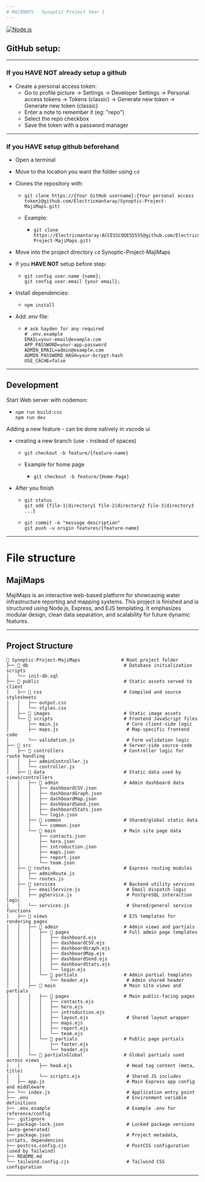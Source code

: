 ```yaml
---
# MAJIMAPS - Synoptic Project Year 1
---
```


[![Node.js](https://img.shields.io/badge/Node.js-43853D?style=for-the-badge&logo=node.js&logoColor=white)](https://nodejs.org/en)


## GitHub setup:
---
### If you **HAVE NOT** already setup a github

- Create a personal access token:
  - Go to profile picture -> Settings -> Developer Settings -> Personal access tokens -> Tokens (classic) -> Generate new token -> Generate new token (classic)
  - Enter a note to remember it (eg: "repo")
  - Select the repo checkbox
  - Save the token with a password manager

---
### If you **HAVE** setup github beforehand

- Open a terminal
- Move to the location you want the folder using `cd`
- Clones the repository with:
  - ```
    git clone https://{Your GitHub username}:{Your personal access token}@github.com/Electricmantaray/Synoptic-Project-MajiMaps.git)
    ```
  - Example:
    - ```
      git clone https://Electricmantaray:ACCESSCODE55555@github.com/Electricmantaray/Synoptic-Project-MajiMaps.git)
      ```
- Move into the project directory `cd` Synoptic-Project-MajiMaps
    
- If you **HAVE NOT** setup before step:
  - ```
    git config user.name {name};
    git config user.email {your email};
    ```
- Install dependencies:
  - ```
    npm install
    ```
- Add .env file:
  - ```
    # ask hayden for any required
    # .env.example
    EMAIL=your-email@example.com
    APP_PASSWORD=your-app-password
    ADMIN_EMAIL=admin@example.com
    ADMIN_PASSWORD_HASH=your-bcrypt-hash
    USE_CACHE=false
    ```
---   

## Development

Start Web server with nodemon:
  - ```
    npm run build:css
    npm run dev
    ```

Adding a new feature - can be done natively in vscode ui
  - creating a new branch (use - instead of spaces)
    - ```
      git checkout -b feature/{feature-name}
      ```
    - Example for home page
      - ```
        git checkout -b feature/{Home-Page}
        ```
  - After you finish
    - ```
      git status
      git add {file-1|directory1 file-2|directory2 file-3|directory3 ...}
      ```
    - ```
      git commit -m "message description"
      git push -u origin features/{feature-name}
      ```


---


# File structure

## MajiMaps

MajiMaps is an interactive web-based platform for showcasing water infrastructure reporting and mapping systems. This project is finished and is structured using Node.js, Express, and EJS templating. It emphasizes modular design, clean data separation, and scalability for future dynamic features.

---

## Project Structure

```
📁 Synoptic-Project-MajiMaps               # Root project folder
├── 📁 db                                   # Database initialization scripts
│   └── init-db.sql                         
├── 📁 public                               # Static assets served to client
│   ├── 📁 css                              # Compiled and source stylesheets
│   │   ├── output.css                      
│   │   └── styles.css                      
│   ├── 📁 images                           # Static image assets
│   └── 📁 scripts                          # Frontend JavaScript files
│       ├── main.js                         # Core client-side logic
│       ├── maps.js                         # Map-specific frontend code
│       └── validation.js                   # Form validation logic
├── 📁 src                                  # Server-side source code
│   ├── 📁 controllers                      # Controller logic for route handling
│   │   ├── adminController.js              
│   │   └── controller.js                   
│   ├── 📁 data                             # Static data used by views/controllers
│   │   ├── 📁 admin                        # Admin dashboard data
│   │   │   ├── dashboardCSV.json           
│   │   │   ├── dashboardGraph.json         
│   │   │   ├── dashboardMap.json           
│   │   │   ├── dashboardSend.json          
│   │   │   ├── dashboardStats.json         
│   │   │   └── login.json                  
│   │   ├── 📁 common                       # Shared/global static data
│   │   │   └── common.json                 
│   │   └── 📁 main                         # Main site page data
│   │       ├── contacts.json               
│   │       ├── hero.json                   
│   │       ├── introduction.json           
│   │       ├── maps.json                   
│   │       ├── report.json                 
│   │       └── team.json                   
│   ├── 📁 routes                           # Express routing modules
│   │   ├── adminRoute.js                   
│   │   └── routes.js                       
│   ├── 📁 services                         # Backend utility services
│   │   ├── emailService.js                 # Email dispatch logic
│   │   ├── pgService.js                    # PostgreSQL interaction logic
│   │   └── services.js                     # Shared/general service functions
│   ├── 📁 views                            # EJS templates for rendering pages
│   │   ├── 📁 admin                        # Admin views and partials
│   │   │   ├── 📁 pages                    # Full admin page templates
│   │   │   │   ├── dashboard.ejs           
│   │   │   │   ├── dashboardCSV.ejs        
│   │   │   │   ├── dashboardGraph.ejs      
│   │   │   │   ├── dashboardMap.ejs        
│   │   │   │   ├── dashboardSend.ejs       
│   │   │   │   ├── dashboardStats.ejs      
│   │   │   │   └── login.ejs               
│   │   │   └── 📁 partials                 # Admin partial templates
│   │   │       └── header.ejs              # Admin shared header
│   │   ├── 📁 main                         # Main site views and partials
│   │   │   ├── 📁 pages                    # Main public-facing pages
│   │   │   │   ├── contacts.ejs            
│   │   │   │   ├── hero.ejs                
│   │   │   │   ├── introduction.ejs        
│   │   │   │   ├── layout.ejs              # Shared layout wrapper
│   │   │   │   ├── maps.ejs                
│   │   │   │   ├── report.ejs              
│   │   │   │   └── team.ejs                
│   │   │   └── 📁 partials                 # Public page partials
│   │   │       ├── footer.ejs              
│   │   │       └── header.ejs              
│   │   └── 📁 partialsGlobal               # Global partials used across views
│   │       ├── head.ejs                    # Head tag content (meta, title)
│   │       └── scripts.ejs                 # Shared JS includes
│   ├── app.js                              # Main Express app config and middleware
├── └── index.js                            # Application entry point
├── .env                                    # Environment variable definitions
├── .env.example                            # Example .env for reference/config
├── .gitignore                              
├── package-lock.json                       # Locked package versions (auto-generated)
├── package.json                            # Project metadata, scripts, dependencies
├── postcss.config.cjs                      # PostCSS configuration (used by Tailwind)
├── README.md                               
└── tailwind.config.cjs                     # Tailwind CSS configuration

```



---



